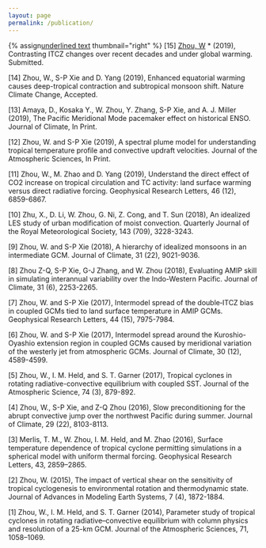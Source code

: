 ```yaml
---
layout: page
permalink: /publication/
---     
```

{% assign<span style="text-decoration: underline">underlined text</span> thumbnail="right" %}
[15] <span style="text-decoration: underline">Zhou, W</span> * (2019), Contrasting ITCZ changes over recent decades and under global warming. Submitted.

[14] Zhou, W., S-P Xie and D. Yang (2019), Enhanced equatorial warming causes deep-tropical contraction and subtropical monsoon shift. Nature Climate Change, Accepted.

[13] Amaya, D., Kosaka Y., W. Zhou, Y. Zhang, S-P Xie, and A. J. Miller (2019), The Pacific Meridional Mode pacemaker effect on historical ENSO. Journal of Climate, In Print.

[12] Zhou, W. and S-P Xie (2019), A spectral plume model for understanding tropical temperature profile and convective updraft velocities. Journal of the Atmospheric Sciences, In Print.

[11] Zhou, W., M. Zhao and D. Yang (2019), Understand the direct effect of CO2 increase on tropical circulation and TC activity: land surface warming versus direct radiative forcing. Geophysical Research Letters, 46 (12), 6859-6867.

[10] Zhu, X., D. Li, W. Zhou, G. Ni, Z. Cong, and T. Sun (2018), An idealized LES study of urban modification of moist convection. Quarterly Journal of the Royal Meteorological Society, 143 (709), 3228-3243. 

[9] Zhou, W. and S-P Xie (2018), A hierarchy of idealized monsoons in an intermediate GCM.
Journal of Climate, 31 (22), 9021-9036.

[8] Zhou Z-Q, S-P Xie, G-J Zhang, and W. Zhou (2018), Evaluating AMIP skill in simulating interannual variability over the Indo-Western Pacific. Journal of Climate, 31 (6), 2253-2265. 

[7] Zhou, W. and S-P Xie (2017), Intermodel spread of the double‐ITCZ bias in coupled GCMs tied to land surface temperature in AMIP GCMs. Geophysical Research Letters, 44 (15), 7975-7984.

[6] Zhou, W. and S-P Xie (2017), Intermodel spread around the Kuroshio-Oyashio extension region in coupled GCMs caused by meridional variation of the westerly jet from atmospheric GCMs. Journal of Climate, 30 (12), 4589-4599.

[5] Zhou, W., I. M. Held, and S. T. Garner (2017), Tropical cyclones in rotating radiative-convective equilibrium with coupled SST. Journal of the Atmospheric Science, 74 (3), 879-892.

[4] Zhou, W., S-P Xie, and Z-Q Zhou (2016), Slow preconditioning for the abrupt convective jump over the northwest Pacific during summer. Journal of Climate, 29 (22), 8103-8113.

[3] Merlis, T. M., W. Zhou, I. M. Held, and M. Zhao (2016), Surface temperature dependence of tropical cyclone permitting simulations in a spherical model with uniform thermal forcing. Geophysical Research Letters, 43, 2859–2865.

[2] Zhou, W. (2015), The impact of vertical shear on the sensitivity of tropical cyclogenesis to environmental rotation and thermodynamic state. Journal of Advances in Modeling Earth Systems, 7 (4), 1872-1884.

[1] Zhou, W., I. M. Held, and S. T. Garner (2014), Parameter study of tropical cyclones in rotating radiative–convective equilibrium with column physics and resolution of a 25-km GCM. Journal of the Atmospheric Sciences, 71, 1058–1069.


<!---
{% for pub in site.data.cv.publications %}
<!-- {% if pub.image %}
{% include image.html url=pub.image caption="" height="80px" align=thumbnail %}
{% endif %}
{{pub.author}}<br />
<span style="text-decoration: underline">{{pub.title}}</span><br />
*{{pub.journal}}*
{% if pub.note %} *({{pub.note}})*
{% endif %} *{{pub.year}}*  [[web]({% if pub.internal %}{{pub.url | prepend: site.baseurl}}{% else %}{{pub.url}}{% endif %})] {% if pub.doi %}[[doi]({{pub.doi}})]{% endif %}
{% endfor %}
**Algorithms & perceptual analysis for interactive free viewpoint image-based navigation** [[web]({{ "/research/thesis/" | prepend: site.baseurl}})]<br />
*Adviser: [George Drettakis](http://www-sop.inria.fr/members/George.Drettakis)* <br />
[INRIA](http://www.inria.fr/sophia), 2014
-->



